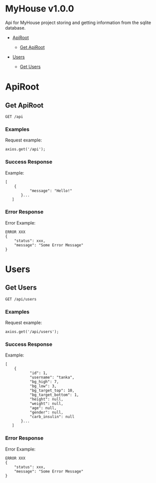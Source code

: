 # MyHouse v1.0.0

Api for MyHouse project storing and getting information from the sqlite database.

- [ApiRoot](#apiroot)
	- [Get ApiRoot](#get-apiroot)
	
- [Users](#users)
	- [Get Users](#get-users)
	


# ApiRoot

## Get ApiRoot



	GET /api


### Examples

Request example:

```
axios.get('/api');
```

### Success Response

Example:

```
[
    {
           "message": "Hello!"
       }...
   ]
```
### Error Response

Error Example:

```
ERROR XXX
{
    "status": xxx,
    "message": "Some Error Message"
}
```
# Users

## Get Users



	GET /api/users


### Examples

Request example:

```
axios.get('/api/users');
```

### Success Response

Example:

```
[
    {
           "id": 1,
           "username": "tanka",
           "bg_high": 7,
           "bg_low": 3,
           "bg_target_top": 10,
           "bg_target_bottom": 1,
           "height": null,
           "weight": null,
           "age": null,
           "gender": null,
           "carb_insulin": null
       }...
   ]
```
### Error Response

Error Example:

```
ERROR XXX
{
    "status": xxx,
    "message": "Some Error Message"
}
```

